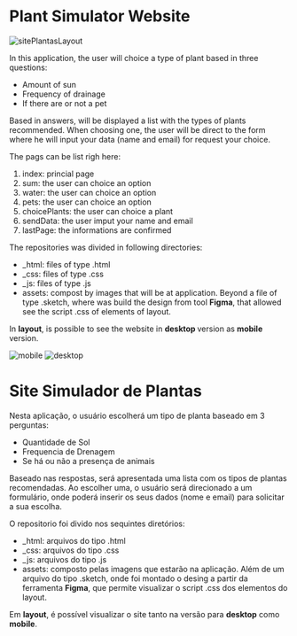 # Plant Simulator Website

![sitePlantasLayout](https://user-images.githubusercontent.com/46378210/72463902-0de4e600-37b3-11ea-8455-f0c86637bb16.png)

In this application, the user will choice a type of plant based in three questions: 

- Amount of sun
- Frequency of drainage
- If there are or not a pet

Based in answers, will be displayed a list with the types of plants recommended. When choosing one, the user will be direct to the form where he will input your data (name and email) for request your choice.

The pags can be list righ here: 
1. index: princial page
2. sum: the user can choice an option
3. water: the user can choice an option
4. pets: the user can choice an option
5. choicePlants: the user can choice a plant 
6. sendData: the user imput your name and email
7. lastPage: the informations are confirmed 

The repositories was divided in following directories: 

- _html: files of type .html
- _css: files of type .css
- _js: files of type .js
- assets: compost by images that will be at application. Beyond a file of type .sketch, where was build the design from tool <strong>Figma</strong>, that allowed see the script .css of elements of layout. 

In <strong>layout</strong>, is possible to see the website in <strong> desktop </strong> version as <strong> mobile </strong> version. 

![mobile](https://user-images.githubusercontent.com/46378210/71784093-2fcdb400-2fce-11ea-9fad-b18cf12b355b.PNG)
![desktop](https://user-images.githubusercontent.com/46378210/71784106-60155280-2fce-11ea-915d-afd0b4012418.PNG)

# Site Simulador de Plantas 

Nesta aplicação, o usuário escolherá um tipo de planta baseado em 3 perguntas:

- Quantidade de Sol 
- Frequencia de Drenagem 
- Se há ou não a presença de animais 

Baseado nas respostas, será apresentada uma lista com os tipos de plantas recomendadas. Ao escolher uma, o usuário será direcionado a um 
formulário, onde poderá inserir os seus dados (nome e email) para solicitar a sua escolha. 

O repositorio foi divido nos sequintes diretórios: 

- _html: arquivos do tipo .html
- _css: arquivos do tipo .css
- _js: arquivos do tipo .js
- assets: composto pelas imagens que estarão na aplicação. Além de um arquivo do tipo .sketch, onde foi montado o desing a partir da 
ferramenta <strong>Figma</strong>, que permite visualizar o script .css dos elementos do layout. 

Em <strong>layout</strong>, é possível visualizar o site tanto na versão para <strong>desktop</strong> como <strong>mobile</strong>.

